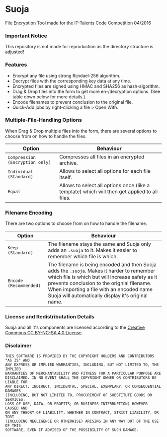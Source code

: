 # Suoja
File Encryption Tool made for the IT-Talents Code Competition 04/2016

### Important Notice
This repository is not made for reproduction as the directory structure is adjusted!

### Features
* Encrypt any file using strong Rijndael-256 algorithm.
* Decrypt files with the corresponding key data at any time.
* Encrypted files are signed using HMAC and SHA256 as hash-algorithm.
* Drag & Drop files into the form to get more en-/decryption options. (See table down below for more details.)
* Encode filenames to prevent conclusion to the original file.
* Quick-Add jobs by right-clicking a file > Open With.

### Multiple-File-Handling Options
When Drag & Drop multiple files into the form, there are several options to choose from on how to handle the files.

|Option|Behaviour|
|---|---|
|`Compression (Encryption only)`|Compresses all files in an encrypted archive.|
|`Individual (Standard)`|Allows to select all options for each file itself.|
|`Equal`|Allows to select all options once (like a template) which will then get applied to all files.|

### Filename Encoding
There are two options to choose from on how to handle the filename.

|Option|Behaviour|
|---|---|
|`Keep (Standard)`|The filename stays the same and Suoja only adds an `.suoja` to it. Makes it easier to remember which file is which.|
|`Encode (Recommended)`|The filename is being encoded and then Suoja adds the `.suoja`. Makes it harder to remember which file is which but will increase safety as it prevents conclusion to the orignial filename. When importing a file with an encoded name Suoja will automatically display it's original name.|

### License and Redistributation Details
Suoja and all it's components are licensed according to the [Creative Commons CC BY-NC-SA 4.0 License](http://creativecommons.org/licenses/by-nc-sa/4.0/).

### Disclaimer
```
THIS SOFTWARE IS PROVIDED BY THE COPYRIGHT HOLDERS AND CONTRIBUTORS "AS IS" AND
ANY EXPRESS OR IMPLIED WARRANTIES, INCLUDING, BUT NOT LIMITED TO, THE IMPLIED
WARRANTIES OF MERCHANTABILITY AND FITNESS FOR A PARTICULAR PURPOSE ARE
DISCLAIMED. IN NO EVENT SHALL THE COPYRIGHT OWNER OR CONTRIBUTORS BE LIABLE FOR
ANY DIRECT, INDIRECT, INCIDENTAL, SPECIAL, EXEMPLARY, OR CONSEQUENTIAL DAMAGES
(INCLUDING, BUT NOT LIMITED TO, PROCUREMENT OF SUBSTITUTE GOODS OR SERVICES;
LOSS OF USE, DATA, OR PROFITS; OR BUSINESS INTERRUPTION) HOWEVER CAUSED AND
ON ANY THEORY OF LIABILITY, WHETHER IN CONTRACT, STRICT LIABILITY, OR TORT
(INCLUDING NEGLIGENCE OR OTHERWISE) ARISING IN ANY WAY OUT OF THE USE OF THIS
SOFTWARE, EVEN IF ADVISED OF THE POSSIBILITY OF SUCH DAMAGE.
```
